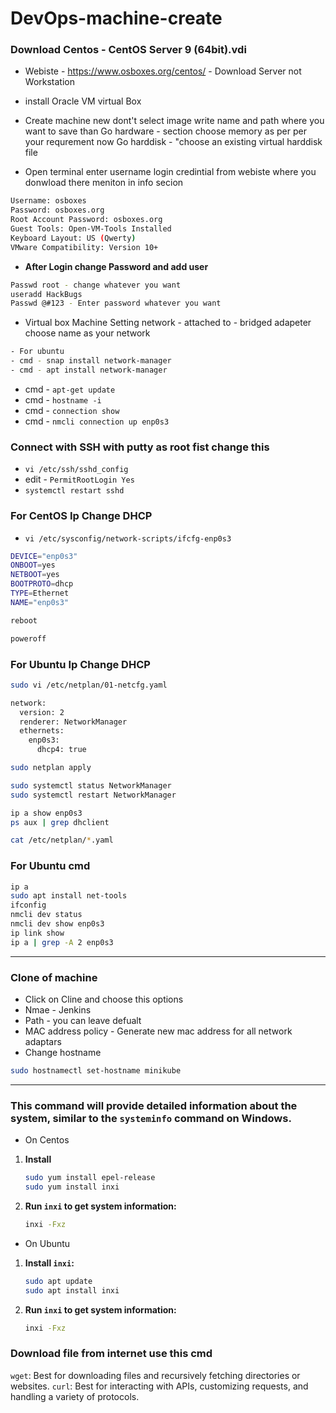 # DevOps-machine-create

### Download Centos - CentOS Server 9 (64bit).vdi
 - Webiste - https://www.osboxes.org/centos/ - Download Server not Workstation
 - install Oracle VM virtual Box
 - Create machine new dont't select image write name and path where you want to save than
   Go hardware - section choose memory as per per your requrement now Go harddisk - "choose an existing virtual harddisk file

- Open terminal enter username login credintial from webiste where you donwload there meniton in info secion
```sh
Username: osboxes
Password: osboxes.org
Root Account Password: osboxes.org
Guest Tools: Open-VM-Tools Installed
Keyboard Layout: US (Qwerty)
VMware Compatibility: Version 10+
```

- **After Login change Password and add user**
```sh
Passwd root - change whatever you want
useradd HackBugs
Passwd @#123 - Enter password whatever you want
```

- Virtual box Machine Setting network - attached to - bridged adapeter choose name as your network
```sh
- For ubuntu
- cmd - snap install network-manager
- cmd - apt install network-manager 
```  
- cmd - ```apt-get update```
- cmd - ```hostname -i```
- cmd - ```connection show ```
- cmd - ```nmcli connection up enp0s3 ```

### Connect with SSH with putty as root fist change this
- ```vi /etc/ssh/sshd_config```
- edit - ```PermitRootLogin Yes```
- ```systemctl restart sshd```

### For CentOS Ip Change DHCP
- ```vi /etc/sysconfig/network-scripts/ifcfg-enp0s3```
```sh
DEVICE="enp0s3"
ONBOOT=yes
NETBOOT=yes
BOOTPROTO=dhcp
TYPE=Ethernet
NAME="enp0s3"
```
```sh
reboot
```
```sh
poweroff
```

### For Ubuntu Ip Change DHCP 
```sh
sudo vi /etc/netplan/01-netcfg.yaml
```
```sh
network:
  version: 2
  renderer: NetworkManager
  ethernets:
    enp0s3:
      dhcp4: true
```
```sh
sudo netplan apply
```
```sh
sudo systemctl status NetworkManager
sudo systemctl restart NetworkManager
```
```sh
ip a show enp0s3
ps aux | grep dhclient
```
```sh
cat /etc/netplan/*.yaml
```

### For Ubuntu cmd
```sh
ip a
sudo apt install net-tools
ifconfig
nmcli dev status
nmcli dev show enp0s3
ip link show
ip a | grep -A 2 enp0s3
```
__________________________________________________________________________

### Clone of machine
 - Click on Cline and choose this options
 - Nmae - Jenkins
 - Path - you can leave defualt
 - MAC address policy - Generate new mac address for all network adaptars
 - Change hostname
```sh
sudo hostnamectl set-hostname minikube
```
__________________________________________________________________________

### This command will provide detailed information about the system, similar to the `systeminfo` command on Windows.

- On Centos
1. **Install**
   ```bash
   sudo yum install epel-release
   sudo yum install inxi
   ```

2. **Run `inxi` to get system information:**
   ```bash
   inxi -Fxz
   ```
  
- On Ubuntu
1. **Install `inxi`:**
   ```bash
   sudo apt update
   sudo apt install inxi
   ```

2. **Run `inxi` to get system information:**
   ```bash
   inxi -Fxz
   ```

 ### Download file from internet use this cmd
 `wget`: Best for downloading files and recursively fetching directories or websites.
 `curl`: Best for interacting with APIs, customizing requests, and handling a variety of protocols.
